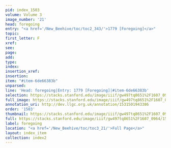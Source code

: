 ```yaml
---
pid: index_1503
volume: Volume 3
image_number: '21'
head: foregoing
entry: "<a href='/New_Beehive/toc/toc2_343/'>1779 [Foregoing]</a>"
topic: 
first_letter: F
xref: 
see: 
page: 
add: 
type: 
index: 
insertion_xref: 
insertion: 
item: "#item-6de66383b"
unparsed: 
line: 'Head: foregoing|Entry: 1779 [Foregoing]|#item-6de66383b'
selection: https://stacks.stanford.edu/image/iiif/gw497tq8651%2F1607_0964/154,1950,504,85/full/0/default.jpg
full_image: https://stacks.stanford.edu/image/iiif/gw497tq8651%2F1607_0964/full/full/0/default.jpg
annotation_uri: http://dev.llgc.org.uk/annotation/1531501943386
order: '1503'
thumbnail: https://stacks.stanford.edu/image/iiif/gw497tq8651%2F1607_0964/154,1950,504,85/150,/0/default.jpg
full: https://stacks.stanford.edu/image/iiif/gw497tq8651%2F1607_0964/154,1950,504,85/full/0/default.jpg
label: foregoing
location: "<a href='/New_Beehive/toc/toc3_21/'>Full Page</a>"
layout: index_item
collection: index2
---
```

